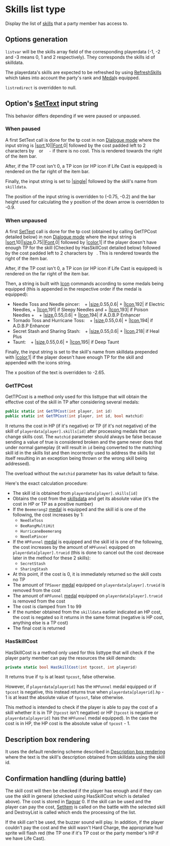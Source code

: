 # Skills list type

Display the list of [skills](../../Enums%20and%20IDs/Skills.md) that a party member has access to.

## Options generation

`listvar` will be the skills array field of the corresponding playerdata (-1, -2 and -3 means 0, 1 and 2 respectively). They corresponds the skills id of skilldata.

The playerdata's skills are expected to be refreshed by using [RefreshSkills](../../Battle%20system/RefreshSkills.md) which takes into account the party's rank and [Medal](../../Enums%20and%20IDs/Medal.md)s equipped.

`listredirect` is overridden to null.

## Option's [SetText](../../SetText/SetText.md) input string

This behavior differs depending if we were paused or unpaused.

### When paused

A first SetText call is done for the tp cost in non [Dialogue mode](../../SetText/Dialogue%20mode.md) where the input string is |[sort](../../SetText/Individual%20commands/Sort.md),10||[Font](../../SetText/Individual%20commands/Font.md),0| followed by the cost padded left to 2 characters by ` ` or `  -` if there is no cost. This is rendered towards the right of the item bar. 

After, if the TP cost isn't 0, a TP icon (or HP icon if Life Cast is equipped) is rendered on the far right of the item bar. 

Finally, the input string is set to |[single](../../SetText/Individual%20commands/Single.md)\| followed by the skill's name from `skilldata`. 

The position of the input string is overridden to (-0.75, -0.2) and the bar height used for calculating the y position of the down arrow is overridden to -0.9.

### When unpaused

A first [SetText](../../SetText/SetText.md) call is done for the tp cost (obtained by calling GetTPCost detailed below) in non [Dialogue mode](../../SetText/Dialogue%20mode.md) where the input string is |[sort](../../SetText/Individual%20commands/Sort.md),10||[size](../../SetText/Individual%20commands/size.md),0.75||[Font](../../SetText/Individual%20commands/Font.md),0| followed by |[color](../../SetText/Individual%20commands/Color.md),1| if the player doesn't have enough TP for the skill (Checked by HasSkillCost detailed below) followed by the cost padded left to 2 characters by ` `.  This is rendered towards the right of the item bar.

After, if the TP cost isn't 0, a TP icon (or HP icon if Life Cast is equipped) is rendered on the far right of the item bar. 

Then, a string is built with [Icon](../../SetText/Individual%20commands/Icon.md) commands according to some medals being equipped (this is appended in the respective order if the medal is equipped):

* Needle Toss and Needle pincer: ` ` + |[size](../../SetText/Individual%20commands/size.md),0.55,0.6| + |[Icon](../../SetText/Individual%20commands/Icon.md),192| if Electric Needles, + |[Icon](../../SetText/Individual%20commands/Icon.md),191| if Sleepy Needles and + |[Icon](../../SetText/Individual%20commands/Icon.md),193| if Poison Needles + ` ` + |[size](../../SetText/Individual%20commands/size.md),0.55,0.6| + |[Icon](../../SetText/Individual%20commands/Icon.md),194| if A.D.B.P Enhancer
* Tornado Toss and Hurricane Toss: ` ` + |[size](../../SetText/Individual%20commands/size.md),0.55,0.6| + |[Icon](../../SetText/Individual%20commands/Icon.md),194| if A.D.B.P Enhancer
* Secret Stash and Sharing Stash: ` ` + |[size](../../SetText/Individual%20commands/size.md),0.55,0.6| + |[Icon](../../SetText/Individual%20commands/Icon.md),218| if Heal Plus
* Taunt: ` ` + |[size](../../SetText/Individual%20commands/size.md),0.55,0.6| + |[Icon](../../SetText/Individual%20commands/Icon.md),195| if Deep Taunt

Finally, the input string is set to the skill's name from skilldata prepended with |[color](../../SetText/Individual%20commands/Color.md),1| if the player doesn't have enough TP for the skill and appended with the icons string. 

The x position of the text is overridden to -2.65.

### GetTPCost
GetTPCost is a method only used for this listtype that will obtain the effective cost of the skill in TP after considering several medals:

```cs
public static int GetTPCost(int player, int id)
public static int GetTPCost(int player, int id, bool matchid)
```
It returns the cost in HP (if it's negative) or TP (if it's not negative) of the skill of `playerdata[player].skills[id]` after processing medals that can change skills cost. The `matchid` parameter should always be false because sending a value of true is considered broken and the game never does that under normal gameplay (it will result in `id` being converted to the matching skill id in the skills list and then incorrectly used to address the skills list itself resulting in an exception being thrown or the wrong skill being addressed).

The overload without the `matchid` parameter has its value default to false.

Here's the exact calculation procedure:

- The skill id is obtained from `playerdata[player].skills[id]`
- Obtains the cost from the [skillsdata](../../TextAsset%20Data/Skills%20data.md) and get its absolute value (it's the cost in HP or TP as a positive number)
- If the `Beemerang2` [medal](../../Enums%20and%20IDs/Medal.md) is equipped and the skill id is one of the following, the cost increases by 1:
    - `NeedleToss`
    - `BeeRangMultiHit`
    - `HurricaneBeemerang`
    - `NeedlePincer`
- If the `HPFunnel` [medal](../../Enums%20and%20IDs/Medal.md) is equipped and the skill id is one of the following, the cost increases by the amount of `HPFunnel` equipped on `playerdata[player].trueid` (this is done to cancel out the cost decrease later in the method for these 2 skills):
    - `SecretStash`
    - `SharingStash`
- At this point, if the cost is 0, it is immediately returned so the skill costs no TP
- The amount of `TPSaver` [medal](../../Enums%20and%20IDs/Medal.md) equipped on `playerdata[player].trueid` is removed from the cost
- The amount of `HPFunnel` [medal](../../Enums%20and%20IDs/Medal.md) equipped on `playerdata[player].trueid` is removed from the cost
- The cost is clamped from 1 to 99
- If the number obtained from the `skilldata` earlier indicated an HP cost, the cost is negated so it returns in the same format (negative is HP cost, anything else is a TP cost)
- The final cost is returned

### HasSkillCost
HasSkillCost is a method only used for this listtype that will check if the player party member can pay the resources the skill demands:

```cs
private static bool HasSkillCost(int tpcost, int playerid)
```
It returns true if `tp` is at least `tpcost`, false otherwise.

However, if `playerdata[playerid]` has the `HPFunnel` medal equipped or if `tpcost` is negative, this instead returns true when `playerdata[playerid]`.`hp` - 1 is at least the absolute value of `tpcost`, false otherwise.

This method is intended to check if the player is able to pay the cost of a skill whether it is in TP (`tpcost` isn't negative) or HP (`tpcost` is negative or `playerdata[playerid]` has the `HPFunnel` medal equipped). In the case the cost is in HP, the HP cost is the absolute value of `tpcost` - 1.

## Description box rendering

It uses the default rendering scheme described in [Description box rendering](../ShowItemList%20Life%20Cycle/Description%20box%20rendering.md) where the text is the skill's description obtained from skilldata using the skill id.

## Confirmation handling (during battle)

The skill cost will then be checked if the player has enough and if they can use the skill in general (checked using HasSkillCost which is detailed above). The cost is stored in [flagvar](../../Flags%20arrays/flagvar.md) 0. If the skill can be used and the player can pay the cost, [SetItem](../../Battle%20system/Player%20UI/SetItem.md) is called on the battle with the selected skill and DestroyList is called which ends the processing of the list.

If the skill can't be used, the buzzer sound will play. In addition, if the player couldn't pay the cost and the skill wasn't Hard Charge, the appropriate hud sprite will flash red (the TP one if it's TP cost or the party member's HP if we have Life Cast).
